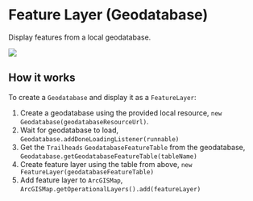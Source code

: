 # Feature Layer (Geodatabase)

Display features from a local geodatabase.

![](FeatureLayerGeodatabase.png)

## How it works

To create a `Geodatabase` and display it as a `FeatureLayer`:

1.  Create a geodatabase using the provided local resource, `new
    Geodatabase(geodatabaseResourceUrl)`.
2.  Wait for geodatabase to load,
    `Geodatabase.addDoneLoadingListener(runnable)`
3.  Get the `Trailheads` `GeodatabaseFeatureTable` from the geodatabase,
    `Geodatabase.getGeodatabaseFeatureTable(tableName)`
4.  Create feature layer using the table from above, `new
    FeatureLayer(geodatabaseFeatureTable)`
5.  Add feature layer to `ArcGISMap`,
    `ArcGISMap.getOperationalLayers().add(featureLayer)`
